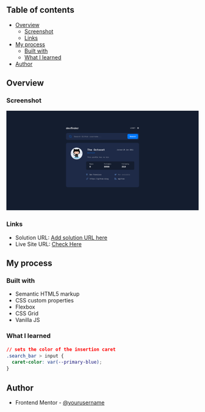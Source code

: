 ## Table of contents

- [Overview](#overview)
  - [Screenshot](#screenshot)
  - [Links](#links)
- [My process](#my-process)
  - [Built with](#built-with)
  - [What I learned](#what-i-learned)
- [Author](#author)

## Overview

### Screenshot

![](./assets/screnshot.png)

### Links

- Solution URL: [Add solution URL here](https://your-solution-url.com)
- Live Site URL: [Check Here](https://unique-lamington-7b8a40.netlify.app/)

## My process

### Built with

- Semantic HTML5 markup
- CSS custom properties
- Flexbox
- CSS Grid
- Vanilla JS

### What I learned

```css
// sets the color of the insertion caret
.search_bar > input {
  caret-color: var(--primary-blue);
}
```

## Author

- Frontend Mentor - [@yourusername](https://www.frontendmentor.io/profile/yourusername)
